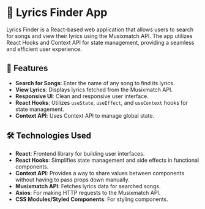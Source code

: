# 🎵 Lyrics Finder App

Lyrics Finder is a React-based web application that allows users to search for songs and view their lyrics using the Musixmatch API. The app utilizes React Hooks and Context API for state management, providing a seamless and efficient user experience.

## 🚀 Features

- **Search for Songs**: Enter the name of any song to find its lyrics.
- **View Lyrics**: Displays lyrics fetched from the Musixmatch API.
- **Responsive UI**: Clean and responsive user interface.
- **React Hooks**: Utilizes `useState`, `useEffect`, and `useContext` hooks for state management.
- **Context API**: Uses Context API to manage global state.

## 🛠️ Technologies Used

- **React**: Frontend library for building user interfaces.
- **React Hooks**: Simplifies state management and side effects in functional components.
- **Context API**: Provides a way to share values between components without having to pass props down manually.
- **Musixmatch API**: Fetches lyrics data for searched songs.
- **Axios**: For making HTTP requests to the Musixmatch API.
- **CSS Modules/Styled Components**: For styling components.

